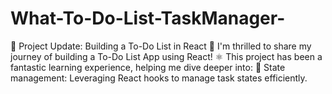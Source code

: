 # What-To-Do-List-TaskManager-
🚀 Project Update: Building a To-Do List in React 📝  I'm thrilled to share my journey of building a To-Do List App using React! ⚛️  This project has been a fantastic learning experience, helping me dive deeper into:  🔄 State management: Leveraging React hooks to manage task states efficiently. 
